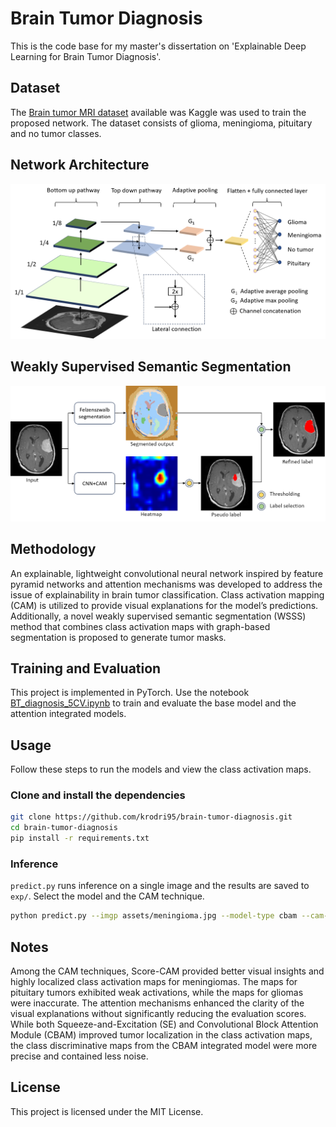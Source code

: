 # Brain Tumor Diagnosis
This is the code base for my master's dissertation on 'Explainable Deep Learning for Brain Tumor Diagnosis'.

## Dataset
The [Brain tumor MRI dataset](https://www.kaggle.com/dsv/2645886) available was Kaggle was used to train the proposed network. The dataset consists of glioma, meningioma, pituitary and no tumor classes.

## Network Architecture
<div style="text-align: center;">
    <img src="assets/net.png" width="700">
</div>

## Weakly Supervised Semantic Segmentation
<div style="text-align: center;">
    <img src="assets/WSSS.png" width="700">
</div>

## Methodology
An explainable, lightweight convolutional neural network inspired by feature pyramid networks and attention mechanisms was developed to address the issue of explainability in brain tumor classification. Class activation mapping (CAM) is utilized to provide visual explanations for the model’s predictions. Additionally, a novel weakly supervised semantic segmentation (WSSS) method that combines class activation maps with graph-based segmentation is proposed to generate tumor masks.

## Training and Evaluation
This project is implemented in PyTorch. Use the notebook [BT_diagnosis_5CV.ipynb](Colab%20Notebooks) to train and evaluate the base model and the attention integrated models. 

## Usage

Follow these steps to run the models and view the class activation maps.

### Clone and install the dependencies
```bash
git clone https://github.com/krodri95/brain-tumor-diagnosis.git
cd brain-tumor-diagnosis
pip install -r requirements.txt
```

### Inference
`predict.py` runs inference on a single image and the results are saved to `exp/`. Select the model and the CAM technique.

```bash 
python predict.py --imgp assets/meningioma.jpg --model-type cbam --cam-type ScoreCAM
```

## Notes
Among the CAM techniques, Score-CAM provided better visual insights and highly localized class activation maps for meningiomas. The maps for pituitary tumors exhibited weak activations, while the maps for gliomas were inaccurate. The attention mechanisms enhanced the clarity of the visual explanations without significantly reducing the evaluation scores. While both Squeeze-and-Excitation (SE) and Convolutional Block Attention Module (CBAM) improved tumor localization in the class activation maps, the class discriminative maps from the CBAM integrated model were more precise and contained less noise.

## License

This project is licensed under the MIT License.